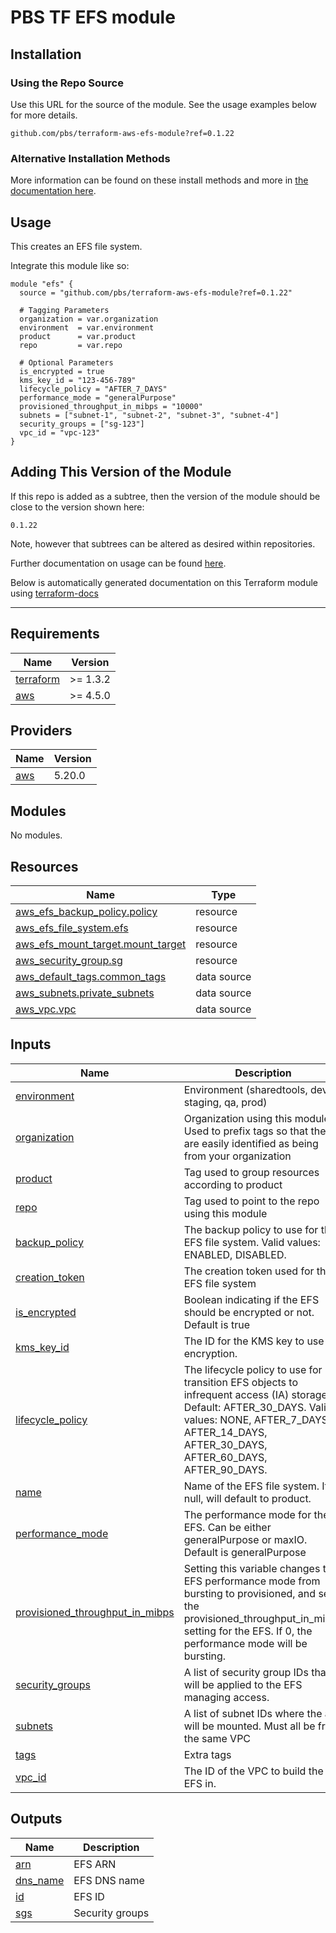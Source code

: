# PBS TF EFS module

## Installation

### Using the Repo Source

Use this URL for the source of the module. See the usage examples below for more details.

```hcl
github.com/pbs/terraform-aws-efs-module?ref=0.1.22
```

### Alternative Installation Methods

More information can be found on these install methods and more in [the documentation here](./docs/general/install).

## Usage

This creates an EFS file system.

Integrate this module like so:

```hcl
module "efs" {
  source = "github.com/pbs/terraform-aws-efs-module?ref=0.1.22"

  # Tagging Parameters
  organization = var.organization
  environment  = var.environment
  product      = var.product
  repo         = var.repo

  # Optional Parameters
  is_encrypted = true
  kms_key_id = "123-456-789"
  lifecycle_policy = "AFTER_7_DAYS"
  performance_mode = "generalPurpose"
  provisioned_throughput_in_mibps = "10000"
  subnets = ["subnet-1", "subnet-2", "subnet-3", "subnet-4"]
  security_groups = ["sg-123"]
  vpc_id = "vpc-123"
}
```

## Adding This Version of the Module

If this repo is added as a subtree, then the version of the module should be close to the version shown here:

`0.1.22`

Note, however that subtrees can be altered as desired within repositories.

Further documentation on usage can be found [here](./docs).

Below is automatically generated documentation on this Terraform module using [terraform-docs][terraform-docs]

---

[terraform-docs]: https://github.com/terraform-docs/terraform-docs

## Requirements

| Name | Version |
|------|---------|
| <a name="requirement_terraform"></a> [terraform](#requirement\_terraform) | >= 1.3.2 |
| <a name="requirement_aws"></a> [aws](#requirement\_aws) | >= 4.5.0 |

## Providers

| Name | Version |
|------|---------|
| <a name="provider_aws"></a> [aws](#provider\_aws) | 5.20.0 |

## Modules

No modules.

## Resources

| Name | Type |
|------|------|
| [aws_efs_backup_policy.policy](https://registry.terraform.io/providers/hashicorp/aws/latest/docs/resources/efs_backup_policy) | resource |
| [aws_efs_file_system.efs](https://registry.terraform.io/providers/hashicorp/aws/latest/docs/resources/efs_file_system) | resource |
| [aws_efs_mount_target.mount_target](https://registry.terraform.io/providers/hashicorp/aws/latest/docs/resources/efs_mount_target) | resource |
| [aws_security_group.sg](https://registry.terraform.io/providers/hashicorp/aws/latest/docs/resources/security_group) | resource |
| [aws_default_tags.common_tags](https://registry.terraform.io/providers/hashicorp/aws/latest/docs/data-sources/default_tags) | data source |
| [aws_subnets.private_subnets](https://registry.terraform.io/providers/hashicorp/aws/latest/docs/data-sources/subnets) | data source |
| [aws_vpc.vpc](https://registry.terraform.io/providers/hashicorp/aws/latest/docs/data-sources/vpc) | data source |

## Inputs

| Name | Description | Type | Default | Required |
|------|-------------|------|---------|:--------:|
| <a name="input_environment"></a> [environment](#input\_environment) | Environment (sharedtools, dev, staging, qa, prod) | `string` | n/a | yes |
| <a name="input_organization"></a> [organization](#input\_organization) | Organization using this module. Used to prefix tags so that they are easily identified as being from your organization | `string` | n/a | yes |
| <a name="input_product"></a> [product](#input\_product) | Tag used to group resources according to product | `string` | n/a | yes |
| <a name="input_repo"></a> [repo](#input\_repo) | Tag used to point to the repo using this module | `string` | n/a | yes |
| <a name="input_backup_policy"></a> [backup\_policy](#input\_backup\_policy) | The backup policy to use for the EFS file system. Valid values: ENABLED, DISABLED. | `string` | `"ENABLED"` | no |
| <a name="input_creation_token"></a> [creation\_token](#input\_creation\_token) | The creation token used for the EFS file system | `string` | `null` | no |
| <a name="input_is_encrypted"></a> [is\_encrypted](#input\_is\_encrypted) | Boolean indicating if the EFS should be encrypted or not. Default is true | `bool` | `true` | no |
| <a name="input_kms_key_id"></a> [kms\_key\_id](#input\_kms\_key\_id) | The ID for the KMS key to use for encryption. | `string` | `null` | no |
| <a name="input_lifecycle_policy"></a> [lifecycle\_policy](#input\_lifecycle\_policy) | The lifecycle policy to use for transition EFS objects to infrequent access (IA) storage. Default: AFTER\_30\_DAYS. Valid values: NONE, AFTER\_7\_DAYS, AFTER\_14\_DAYS, AFTER\_30\_DAYS, AFTER\_60\_DAYS, AFTER\_90\_DAYS. | `string` | `"AFTER_30_DAYS"` | no |
| <a name="input_name"></a> [name](#input\_name) | Name of the EFS file system. If null, will default to product. | `string` | `null` | no |
| <a name="input_performance_mode"></a> [performance\_mode](#input\_performance\_mode) | The performance mode for the EFS. Can be either generalPurpose or maxIO. Default is generalPurpose | `string` | `"generalPurpose"` | no |
| <a name="input_provisioned_throughput_in_mibps"></a> [provisioned\_throughput\_in\_mibps](#input\_provisioned\_throughput\_in\_mibps) | Setting this variable changes the EFS performance mode from bursting to provisioned, and sets the provisioned\_throughput\_in\_mibps setting for the EFS. If 0, the performance mode will be bursting. | `string` | `0` | no |
| <a name="input_security_groups"></a> [security\_groups](#input\_security\_groups) | A list of security group IDs that will be applied to the EFS managing access. | `list(any)` | `[]` | no |
| <a name="input_subnets"></a> [subnets](#input\_subnets) | A list of subnet IDs where the app will be mounted. Must all be from the same VPC | `list(any)` | `null` | no |
| <a name="input_tags"></a> [tags](#input\_tags) | Extra tags | `map(string)` | `{}` | no |
| <a name="input_vpc_id"></a> [vpc\_id](#input\_vpc\_id) | The ID of the VPC to build the EFS in. | `string` | `null` | no |

## Outputs

| Name | Description |
|------|-------------|
| <a name="output_arn"></a> [arn](#output\_arn) | EFS ARN |
| <a name="output_dns_name"></a> [dns\_name](#output\_dns\_name) | EFS DNS name |
| <a name="output_id"></a> [id](#output\_id) | EFS ID |
| <a name="output_sgs"></a> [sgs](#output\_sgs) | Security groups |

